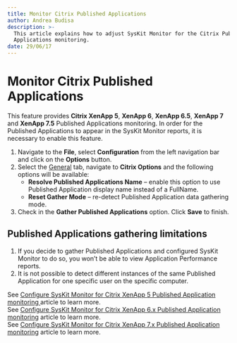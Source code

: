 ```yaml
---
title: Monitor Citrix Published Applications
author: Andrea Budisa
description: >-
  This article explains how to adjust SysKit Monitor for the Citrix Published
  Applications monitoring.
date: 29/06/17
---
```


# Monitor Citrix Published Applications

This feature provides **Citrix XenApp 5**, **XenApp 6**, **XenApp 6.5**, **XenApp 7** and **XenApp 7.5** Published Applications monitoring. In order for the Published Applications to appear in the SysKit Monitor reports, it is necessary to enable this feature.

1. Navigate to the **File**, select **Configuration** from the left navigation bar and click on the **Options** button.
2. Select the [General](https://github.com/SysKitTeam/docs-monitor/tree/955f0161938e8d56b74b18e9077bfe5dcc62bf63/how-to/get-to-know-syskit-monitor/backstage-screen/configuration/options.md) tab, navigate to **Citrix Options** and the following options will be available:
   * **Resolve Published Applications Name** – enable this option to use Published Application display name instead of a FullName.
   * **Reset Gather Mode** – re-detect Published Application data gathering mode.
3. Check in the **Gather Published Applications** option. Click **Save** to finish.

## Published Applications gathering limitations

1. If you decide to gather Published Applications and configured SysKit Monitor to do so, you won’t be able to view Application Performance reports.
2. It is not possible to detect different instances of the same Published Application for one specific user on the specific computer.

See [Configure SysKit Monitor for Citrix XenApp 5 Published Application monitoring ](monitor-citrix-xenapp5-published-applications.md)article to learn more.  
See [Configure SysKit Monitor for Citrix XenApp 6.x Published Application monitoring](monitor-citrix-xenapp5-published-applications.md) article to learn more.  
See [Configure SysKit Monitor for Citrix XenApp 7.x Published Application monitoring](monitor-citrix-xenapp5-published-applications.md) article to learn more.

